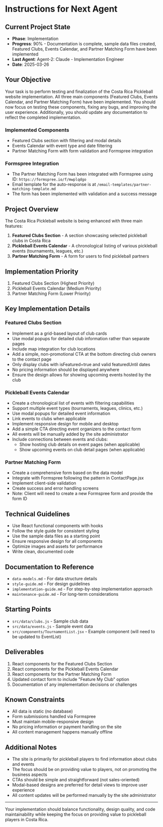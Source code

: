 # Instructions for Next Agent

## Current Project State
- **Phase**: Implementation
- **Progress**: 90% - Documentation is complete, sample data files created, Featured Clubs, Events Calendar, and Partner Matching Form have been implemented
- **Last Agent**: Agent-2: Claude - Implementation Engineer
- **Date**: 2025-03-26

## Your Objective
Your task is to perform testing and finalization of the Costa Rica Pickleball website implementation. All three main components (Featured Clubs, Events Calendar, and Partner Matching Form) have been implemented. You should now focus on testing these components, fixing any bugs, and improving the user experience. Additionally, you should update any documentation to reflect the completed implementation.

### Implemented Components
- Featured Clubs section with filtering and modal details
- Events Calendar with event type and date filtering
- Partner Matching Form with form validation and Formspree integration

### Formspree Integration
- The Partner Matching Form has been integrated with Formspree using ID: `https://formspree.io/f/mwplqdgo`
- Email template for the auto-response is at `/email-templates/partner-matching-template.md`
- The form has been implemented with validation and a success message

## Project Overview
The Costa Rica Pickleball website is being enhanced with three main features:

1. **Featured Clubs Section** - A section showcasing selected pickleball clubs in Costa Rica
2. **Pickleball Events Calendar** - A chronological listing of various pickleball events (tournaments, leagues, etc.)
3. **Partner Matching Form** - A form for users to find pickleball partners

## Implementation Priority
1. Featured Clubs Section (Highest Priority)
2. Pickleball Events Calendar (Medium Priority)
3. Partner Matching Form (Lower Priority)

## Key Implementation Details

### Featured Clubs Section
- Implement as a grid-based layout of club cards
- Use modal popups for detailed club information rather than separate pages
- Include map integration for club locations
- Add a simple, non-promotional CTA at the bottom directing club owners to the contact page
- Only display clubs with isFeatured=true and valid featuredUntil dates
- No pricing information should be displayed anywhere
- Ensure the design allows for showing upcoming events hosted by the club

### Pickleball Events Calendar
- Create a chronological list of events with filtering capabilities
- Support multiple event types (tournaments, leagues, clinics, etc.)
- Use modal popups for detailed event information
- Link events to clubs when applicable
- Implement responsive design for mobile and desktop
- Add a simple CTA directing event organizers to the contact form
- All events will be manually added by the site administrator
- Include connections between events and clubs:
  - Show hosting club details on event pages (when applicable)
  - Show upcoming events on club detail pages (when applicable)

### Partner Matching Form
- Create a comprehensive form based on the data model
- Integrate with Formspree following the pattern in ContactPage.jsx
- Implement client-side validation
- Create success and error handling screens
- Note: Client will need to create a new Formspree form and provide the form ID

## Technical Guidelines
- Use React functional components with hooks
- Follow the style guide for consistent styling
- Use the sample data files as a starting point
- Ensure responsive design for all components
- Optimize images and assets for performance
- Write clean, documented code

## Documentation to Reference
- `data-models.md` - For data structure details
- `style-guide.md` - For design guidelines
- `implementation-guide.md` - For step-by-step implementation approach
- `maintenance-guide.md` - For long-term considerations

## Starting Points
- `src/data/clubs.js` - Sample club data
- `src/data/events.js` - Sample event data
- `src/components/TournamentList.jsx` - Example component (will need to be updated to EventList)

## Deliverables
1. React components for the Featured Clubs Section
2. React components for the Pickleball Events Calendar
3. React components for the Partner Matching Form
4. Updated contact form to include "Feature My Club" option
5. Documentation of any implementation decisions or challenges

## Known Constraints
- All data is static (no database)
- Form submissions handled via Formspree
- Must maintain mobile-responsive design
- No pricing information or payment handling on the site
- All content management happens manually offline

## Additional Notes
- The site is primarily for pickleball players to find information about clubs and events
- The focus should be on providing value to players, not on promoting the business aspects
- CTAs should be simple and straightforward (not sales-oriented)
- Modal-based designs are preferred for detail views to improve user experience
- All content updates will be performed manually by the site administrator

---

Your implementation should balance functionality, design quality, and code maintainability while keeping the focus on providing value to pickleball players in Costa Rica. 